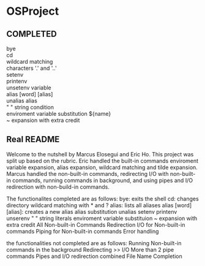 # OSProject

## COMPLETED
bye\
cd\
wildcard matching\
characters '.' and '..'\
setenv\
printenv\
unsetenv variable\
alias [word] [alias]\
unalias alias\
" " string condition\
enviroment variable substitution ${name}\
~ expansion with extra credit

## Real README

Welcome to the nutshell by Marcus Elosegui and Eric Ho. This project
was split up based on the rubric. Eric handled the built-in commands
enviroment variable expansion, alias expansion, wildcard matching 
and tilde expansion. Marcus handled the non-built-in commands,
redirecting I/O with non-built-in commands, running commands in
background, and using pipes and I/O redirection with non-build-in 
commands. 

The functionalites completed are as follows:
bye: exits the shell
cd: changes directory
wildcard matching with * and ?
alias: lists all aliases
alias [word] [alias]: creates a new alias
alias substitution
unalias
setenv
printenv
unserenv
" " string literals
enviroment variable substituion
~ expansion with extra credit
All Non-built-in Commands
Redirection I/O for Non-built-in commands
Piping for Non-built-in commands
Error handling


the functionalities not completed are as follows:
Running Non-built-in commands in the background
Redirecting >> I/O
More than 2 pipe commands
Pipes and I/O redirection combined
File Name Completion

